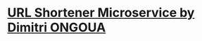 # [URL Shortener Microservice by Dimitri ONGOUA](https://www.freecodecamp.org/learn/apis-and-microservices/apis-and-microservices-projects/url-shortener-microservice)
